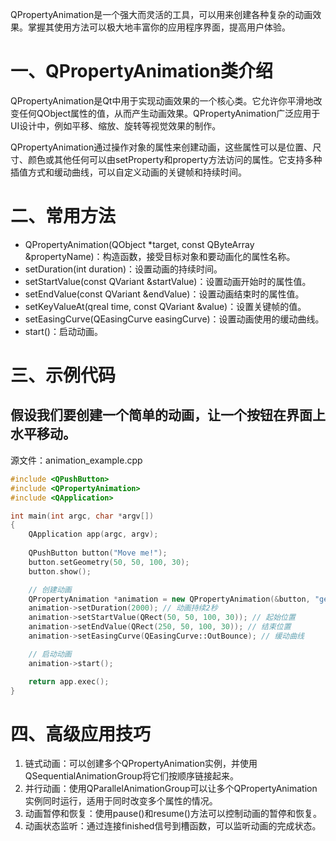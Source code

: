 QPropertyAnimation是一个强大而灵活的工具，可以用来创建各种复杂的动画效果。掌握其使用方法可以极大地丰富你的应用程序界面，提高用户体验。

# 一、QPropertyAnimation类介绍

QPropertyAnimation是Qt中用于实现动画效果的一个核心类。它允许你平滑地改变任何QObject属性的值，从而产生动画效果。QPropertyAnimation广泛应用于UI设计中，例如平移、缩放、旋转等视觉效果的制作。

QPropertyAnimation通过操作对象的属性来创建动画，这些属性可以是位置、尺寸、颜色或其他任何可以由setProperty和property方法访问的属性。它支持多种插值方式和缓动曲线，可以自定义动画的关键帧和持续时间。

# 二、常用方法

* QPropertyAnimation(QObject *target, const QByteArray &propertyName)：构造函数，接受目标对象和要动画化的属性名称。
* setDuration(int duration)：设置动画的持续时间。
* setStartValue(const QVariant &startValue)：设置动画开始时的属性值。
* setEndValue(const QVariant &endValue)：设置动画结束时的属性值。
* setKeyValueAt(qreal time, const QVariant &value)：设置关键帧的值。
* setEasingCurve(QEasingCurve easingCurve)：设置动画使用的缓动曲线。
* start()：启动动画。

# 三、示例代码

## 假设我们要创建一个简单的动画，让一个按钮在界面上水平移动。

源文件：animation_example.cpp

```c++
#include <QPushButton>
#include <QPropertyAnimation>
#include <QApplication>

int main(int argc, char *argv[])
{
    QApplication app(argc, argv);
    
    QPushButton button("Move me!");
    button.setGeometry(50, 50, 100, 30);
    button.show();

    // 创建动画
    QPropertyAnimation *animation = new QPropertyAnimation(&button, "geometry");
    animation->setDuration(2000); // 动画持续2秒
    animation->setStartValue(QRect(50, 50, 100, 30)); // 起始位置
    animation->setEndValue(QRect(250, 50, 100, 30)); // 结束位置
    animation->setEasingCurve(QEasingCurve::OutBounce); // 缓动曲线

    // 启动动画
    animation->start();

    return app.exec();
}
```

# 四、高级应用技巧

1. 链式动画：可以创建多个QPropertyAnimation实例，并使用QSequentialAnimationGroup将它们按顺序链接起来。
2. 并行动画：使用QParallelAnimationGroup可以让多个QPropertyAnimation实例同时运行，适用于同时改变多个属性的情况。
3. 动画暂停和恢复：使用pause()和resume()方法可以控制动画的暂停和恢复。
4. 动画状态监听：通过连接finished信号到槽函数，可以监听动画的完成状态。



